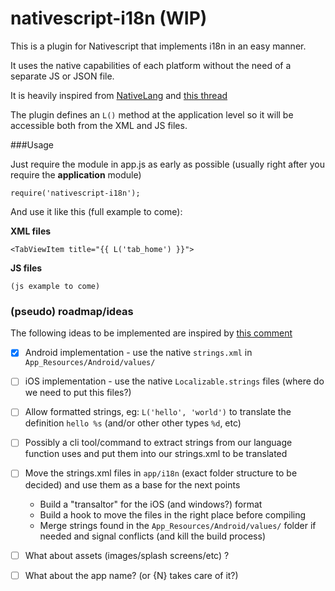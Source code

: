 # nativescript-i18n (WIP)

This is a plugin for Nativescript that implements i18n in an easy manner.

It uses the native capabilities of each platform without the need of a separate JS or JSON file.

It is heavily inspired from [NativeLang](https://github.com/alejonext/NativeLang) and [this thread](https://github.com/NativeScript/NativeScript/issues/42)

The plugin defines an `L()` method at the application level so it will be accessible both from the XML and JS files.

###Usage

Just require the module in app.js as early as possible (usually  right after you require the **application** module)

`require('nativescript-i18n');`

And use it like this (full example to come):

**XML files**

`<TabViewItem title="{{ L('tab_home') }}">`

**JS files**

`(js example to come)`





### (pseudo) roadmap/ideas

The following ideas to be implemented are inspired by [this comment](https://github.com/NativeScript/NativeScript/issues/42#issuecomment-169202040)


- [x] Android implementation - use the native `strings.xml` in `App_Resources/Android/values/`
- [ ] iOS implementation -  use the native `Localizable.strings` files (where do we need to put this files?)
- [ ] Allow formatted strings, eg: `L('hello', 'world')` to translate the definition `hello %s` (and/or other other types `%d`, etc)
- [ ] Possibly a cli tool/command to extract strings from our language function uses and put them into our strings.xml to be translated
- [ ] Move the strings.xml files in `app/i18n` (exact folder structure to be decided) and use them as a base for the next points
  - Build a "transaltor" for the iOS (and windows?) format
  - Build a hook to move the files in the right place before compiling
  - Merge strings found in the `App_Resources/Android/values/` folder if needed and signal conflicts (and kill the build process)
- [ ] What about assets (images/splash screens/etc) ?
- [ ] What about the app name? (or {N} takes care of it?)
  
